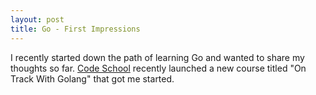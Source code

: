 ```yaml
---
layout: post
title: Go - First Impressions
---
```


I recently started down the path of learning Go and wanted to share my thoughts so far. [Code School](http://codeschool.com) recently launched a new course titled "On Track With Golang" that got me started.
